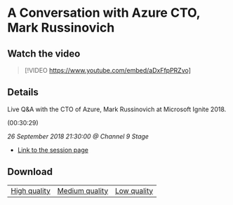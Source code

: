 # A Conversation with Azure CTO, Mark Russinovich

## Watch the video
> [!VIDEO https://www.youtube.com/embed/aDxFfpPRZvo]

## Details

<p>Live Q&amp;A with the CTO of Azure, Mark Russinovich at Microsoft Ignite 2018.</p> (00:30:29)

*26 September 2018 21:30:00 @ Channel 9 Stage*

- [Link to the session page](https://channel9.msdn.com/Events/Ignite/2018/A-Conversation-with-Azure-CTO-Mark-Russinovich)

## Download

||||
|:--:|:----:|:-:|
|[High quality](https://sec.ch9.ms/ch9/d423/601503de-30a7-4d77-9f8e-d92426ecd423/ch9d3s07_high.mp4)|[Medium quality](https://sec.ch9.ms/ch9/d423/601503de-30a7-4d77-9f8e-d92426ecd423/ch9d3s07_mid.mp4)|[Low quality](https://sec.ch9.ms/ch9/d423/601503de-30a7-4d77-9f8e-d92426ecd423/ch9d3s07.mp4)